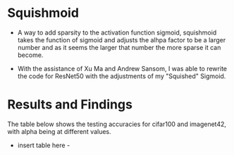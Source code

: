 # Squishmoid
- A way to add sparsity to the activation function sigmoid, squishmoid takes the function of sigmoid and adjusts the alhpa factor to be a larger number and as it seems the larger that number the more sparse it can become. 

- With the assistance of Xu Ma and Andrew Sansom, I was able to rewrite the code for ResNet50 with the adjustments of my "Squished" Sigmoid.

# Results and Findings
The table below shows the testing accuracies for cifar100 and imagenet42, with alpha being at different values.

- insert table here -
